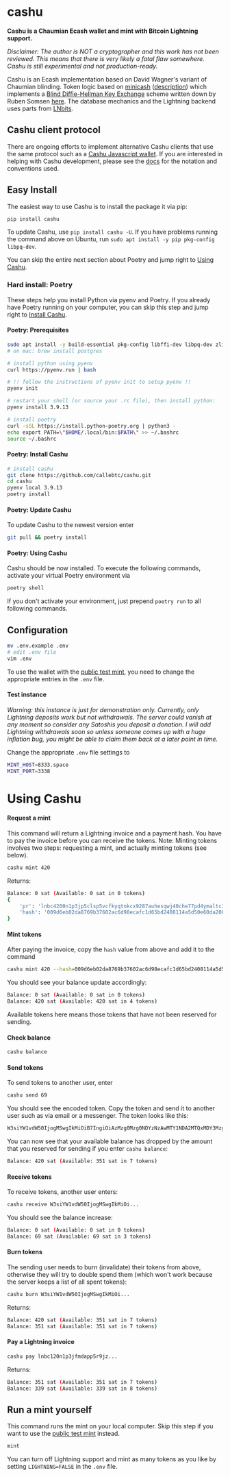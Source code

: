 # cashu

**Cashu is a Chaumian Ecash wallet and mint with Bitcoin Lightning support.**

*Disclaimer: The author is NOT a cryptographer and this work has not been reviewed. This means that there is very likely a fatal flaw somewhere. Cashu is still experimental and not production-ready.*

Cashu is an Ecash implementation based on David Wagner's variant of Chaumian blinding. Token logic based on [minicash](https://github.com/phyro/minicash) ([description](https://gist.github.com/phyro/935badc682057f418842c72961cf096c)) which implements a [Blind Diffie-Hellman Key Exchange](https://cypherpunks.venona.com/date/1996/03/msg01848.html) scheme written down by Ruben Somsen [here](https://gist.github.com/RubenSomsen/be7a4760dd4596d06963d67baf140406). The database mechanics and the Lightning backend uses parts from [LNbits](https://github.com/lnbits/lnbits-legend).

## Cashu client protocol
There are ongoing efforts to implement alternative Cashu clients that use the same protocol such as a [Cashu Javascript wallet](https://github.com/motorina0/cashu-js-wallet). If you are interested in helping with Cashu development, please see the [docs](docs/) for the notation and conventions used. 

## Easy Install

The easiest way to use Cashu is to install the package it via pip:
```bash
pip install cashu
```

To update Cashu, use `pip install cashu -U`. If you have problems running the command above on Ubuntu, run `sudo apt install -y pip pkg-config libpq-dev`.

You can skip the entire next section about Poetry and jump right to [Using Cashu](#using-cashu).

### Hard install: Poetry
These steps help you install Python via pyenv and Poetry. If you already have Poetry running on your computer, you can skip this step and jump right to [Install Cashu](#install-cashu).

#### Poetry: Prerequisites

```bash
sudo apt install -y build-essential pkg-config libffi-dev libpq-dev zlib1g-dev libssl-dev python3-dev
# on mac: brew install postgres

# install python using pyenv
curl https://pyenv.run | bash

# !! follow the instructions of pyenv init to setup pyenv !!
pyenv init

# restart your shell (or source your .rc file), then install python:
pyenv install 3.9.13

# install poetry
curl -sSL https://install.python-poetry.org | python3 -
echo export PATH=\"$HOME/.local/bin:$PATH\" >> ~/.bashrc
source ~/.bashrc
```
#### Poetry: Install Cashu
```bash
# install cashu
git clone https://github.com/callebtc/cashu.git
cd cashu
pyenv local 3.9.13
poetry install
```

#### Poetry: Update Cashu
To update Cashu to the newest version enter
```bash
git pull && poetry install
```
#### Poetry: Using Cashu

Cashu should be now installed. To execute the following commands, activate your virtual Poetry environment via

```bash
poetry shell
```

If you don't activate your environment, just prepend `poetry run` to all following commands.
## Configuration
```bash
mv .env.example .env
# edit .env file
vim .env
```

To use the wallet with the [public test mint](#test-instance), you need to change the appropriate entries in the `.env` file. 

#### Test instance
*Warning: this instance is just for demonstration only. Currently, only Lightning deposits work but not withdrawals. The server could vanish at any moment so consider any Satoshis you deposit a donation. I will add Lightning withdrawals soon so unless someone comes up with a huge inflation bug, you might be able to claim them back at a later point in time.*


Change the appropriate `.env` file settings to
```bash
MINT_HOST=8333.space
MINT_PORT=3338
```

# Using Cashu

#### Request a mint

This command will return a Lightning invoice and a payment hash. You have to pay the invoice before you can receive the tokens. Note: Minting tokens involves two steps: requesting a mint, and actually minting tokens (see below).

```bash
cashu mint 420
```
Returns:
```bash
Balance: 0 sat (Available: 0 sat in 0 tokens)
{
    'pr': 'lnbc4200n1p3jp5clsp5vcfkyqtnkcx9287auhesqwj40che77pd4ymaltc3ruazh3vcgs3qpp5qzwkavpd4pmfkdmq9trdnrk2lswkt0fypqg55h2sucx6yq9ushzsdq4vdshx6r4ypjx2ur0wd5hgxqyjw5qcqpjrzjq0qly7quwdwq2wr52et5gl65dagdgqdwgn9an58mhejnsvmmu996xzetgvqqwzcqqqqqqqqqqqqqqqqq9q9qyysgqfjwnl4za4naf7l2wwcck2gk6y9mvjt5dz9gptfkpl0j50ygkdkuxyjcy3zgd2tk4995yw8gx39cx2qwm9dgwc0t9t6hrgvjzauykqrqpgw0xx3', 
    'hash': '009d6eb02da8769b37602ac6d98ecafc1d65bd2408114a5d50e60da200bc85c5'
}
```

#### Mint tokens
After paying the invoice, copy the `hash` value from above and add it to the command
```bash
cashu mint 420 --hash=009d6eb02da8769b37602ac6d98ecafc1d65bd2408114a5d50e60da200bc85c5
```
You should see your balance update accordingly:
```bash
Balance: 0 sat (Available: 0 sat in 0 tokens)
Balance: 420 sat (Available: 420 sat in 4 tokens)
```

Available tokens here means those tokens that have not been reserved for sending.

#### Check balance
```bash
cashu balance
```

#### Send tokens
To send tokens to another user, enter
```bash
cashu send 69
```
You should see the encoded token. Copy the token and send it to another user such as via email or a messenger. The token looks like this:
```bash
W3siYW1vdW50IjogMSwgIkMiOiB7IngiOiAzMzg0Mzg0NDYzNzAwMTY1NDA2MTQxMDY3Mzg1MDg5MjA2MTU2NjQxMjM4Nzg5MDE4NzAzODg0NjAwNDUzNTAwNzY3...
```

You can now see that your available balance has dropped by the amount that you reserved for sending if you enter `cashu balance`:
```bash
Balance: 420 sat (Available: 351 sat in 7 tokens)
```

#### Receive tokens
To receive tokens, another user enters:
```bash
cashu receive W3siYW1vdW50IjogMSwgIkMiOi...
```
You should see the balance increase:
```bash
Balance: 0 sat (Available: 0 sat in 0 tokens)
Balance: 69 sat (Available: 69 sat in 3 tokens)
```

#### Burn tokens
The sending user needs to burn (invalidate) their tokens from above, otherwise they will try to double spend them (which won't work because the server keeps a list of all spent tokens):
```bash
cashu burn W3siYW1vdW50IjogMSwgIkMiOi...
```
Returns:
```bash
Balance: 420 sat (Available: 351 sat in 7 tokens)
Balance: 351 sat (Available: 351 sat in 7 tokens)
```

#### Pay a Lightning invoice
```bash
cashu pay lnbc120n1p3jfmdapp5r9jz...
```
Returns:
```bash
Balance: 351 sat (Available: 351 sat in 7 tokens)
Balance: 339 sat (Available: 339 sat in 8 tokens)
```

## Run a mint yourself
This command runs the mint on your local computer. Skip this step if you want to use the [public test mint](#test-instance) instead.
```bash
mint
```

You can turn off Lightning support and mint as many tokens as you like by setting `LIGHTNING=FALSE` in the `.env` file.

